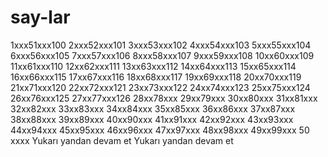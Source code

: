 # say-lar
1xxx51xxx100
2xxx52xxx101
3xxx53xxx102
4xxx54xxx103
5xxx55xxx104
6xxx56xxx105
7xxx57xxx106
8xxx58xxx107
9xxx59xxx108
10xx60xxx109
11xx61xxx110
12xx62xxx111
13xx63xxx112
14xx64xxx113
15xx65xxx114
16xx66xxx115
17xx67xxx116
18xx68xxx117
19xx69xxx118
20xx70xxx119
21xx71xxx120
22xx72xxx121
23xx73xxx122
24xx74xxx123
25xx75xxx124
26xx76xxx125
27xx77xxx126
28xx78xxx
29xx79xxx
30xx80xxx
31xx81xxx
32xx82xxx
33xx83xxx
34xx84xxx
35xx85xxx
36xx86xxx
37xx87xxx
38xx88xxx
39xx89xxx
40xx90xxx
41xx91xxx
42xx92xxx
43xx93xxx
44xx94xxx
45xx95xxx
46xx96xxx
47xx97xxx
48xx98xxx
49xx99xxx
50 xxxx Yukarı yandan devam et
Yukarı yandan devam et
